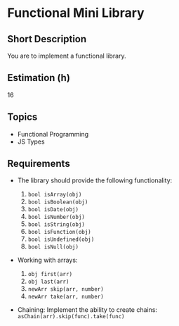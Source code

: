 # Functional Mini Library

## Short Description

You are to implement a functional library.

## Estimation (h)

16

## Topics

* Functional Programming
* JS Types

## Requirements

* The library should provide the following functionality:

  1. `bool isArray(obj)`
  2. `bool isBoolean(obj)`
  3. `bool isDate(obj)`
  4. `bool isNumber(obj)`
  5. `bool isString(obj)`
  6. `bool isFunction(obj)`
  7. `bool isUndefined(obj)`
  8. `bool isNull(obj)`

* Working with arrays:

  1. `obj first(arr)`
  2. `obj last(arr)`
  3. `newArr skip(arr, number)`
  4. `newArr take(arr, number)`

* Chaining:
  Implement the ability to create chains:
  `asChain(arr).skip(func).take(func)`
